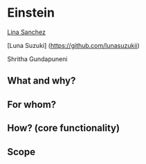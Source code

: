 # Einstein
[Lina Sanchez](https://github.com/linahsan)

[Luna Suzuki] (https://github.com/lunasuzukii)

Shritha Gundapuneni


## What and why?

## For whom?

## How? (core functionality)

## Scope

